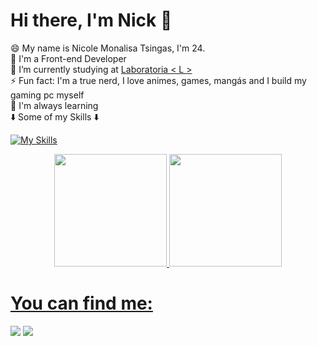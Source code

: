 
<h1> Hi there, I'm Nick 👋 </h1>

😄 My name is Nicole Monalisa Tsingas, I'm 24. <br>
🚀 I'm a Front-end Developer <br>
🌱 I’m currently studying at <a href="https://www.laboratoria.la/br" target="_blank">Laboratoria < L ></a> <br> 
⚡ Fun fact: I'm a true nerd, I love animes, games, mangás and I build my gaming pc myself <br>
🚀 I'm always learning <br>
⬇️ Some of my Skills ⬇️<br>

[![My Skills](https://skillicons.dev/icons?i=js,html,css,angular,typescript,nodejs,git,vite,jest,mongodb,figma,bootstrap&perline=6)](https://skillicons.dev)

<div align="center">
<a href="https://github.com/nicoletsingas">
<img height="180em" src="https://github-readme-stats.vercel.app/api/top-langs/?username=nicoletsingas&layout=compact&langs_count=7&theme=dracula"/>
<img height="180em" src="https://github-readme-stats.vercel.app/api?username=nicoletsingas&show_icons=true&theme=dracula&include_all_commits=true&count_private=true"/>
</div>

<h1>You can find me:</h1>

<div> 
  <a href="https://www.linkedin.com/in/nicole-tsingas-2079b218b/" target="_blank"><img src="https://img.shields.io/badge/-LinkedIn-%230077B5?style=for-the-badge&logo=linkedin&logoColor=white" target="_blank"></a> 
  <a href="mailto:nicolecass27@gmail.com"><img src="https://img.shields.io/badge/-Gmail-%23333?style=for-the-badge&logo=gmail&logoColor=white" target="_blank"></a>
</div>

